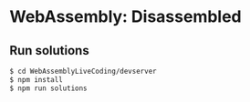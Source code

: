 # WebAssembly: Disassembled

## Run solutions
```bash
$ cd WebAssemblyLiveCoding/devserver
$ npm install
$ npm run solutions
```
